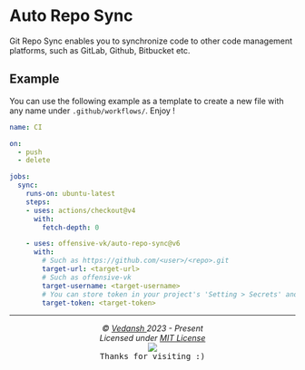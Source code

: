 # Auto Repo Sync

Git Repo Sync enables you to synchronize code to other code management platforms, such as GitLab, Github, Bitbucket etc.

## Example

You can use the following example as a template to create a new file with any name under `.github/workflows/`. Enjoy !

```yaml
name: CI

on: 
  - push
  - delete

jobs:
  sync:
    runs-on: ubuntu-latest
    steps:
    - uses: actions/checkout@v4
      with:
        fetch-depth: 0

    - uses: offensive-vk/auto-repo-sync@v6
      with:
        # Such as https://github.com/<user>/<repo>.git
        target-url: <target-url>
        # Such as offensive-vk
        target-username: <target-username>
        # You can store token in your project's 'Setting > Secrets' and reference the name here. Such as ${{ secrets.ACCESS_TOKEN }}
        target-token: <target-token>
```

***

<p align="center">
  <i>&copy; <a href="https://github.com/offensive-vk/">Vedansh </a> 2023 - Present</i><br>
  <i>Licensed under <a href="https://mit-license.org">MIT License</a></i><br>
  <a href="https://github.com/TheHamsterBot"><img src="https://i.ibb.co/4KtpYxb/octocat-clean-mini.png" /></a><br>
  <kbd>Thanks for visiting :)</kbd>
</p>
